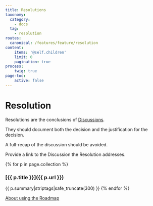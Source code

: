 ```yaml
---
title: Resolutions
taxonomy:
  category: 
    - docs
  tag:
    - resolution
routes:
  canonical: /features/feature/resolution
content:
    items: '@self.children'
    limit: 0
    pagination: true
process:
    twig: true
page-toc:
    active: false
---
```

# Resolution

Resolutions are the conclusions of [Discussions](/features/feature/discussion).

They should document both the decision and the justification for the decision.

A full-recap of the discussion should be avoided. 

Provide a link to the Discussion the Resolution addresses.

{% for p in page.collection %}

### [{{ p.title }}]({{ p.url }})
{{ p.summary|striptags|safe_truncate(300) }}
{% endfor %}

[About using the Roadmap](https://rtfm.ginkgo.st/~docs/grav/features/information-architecture/solution#roadmap)
